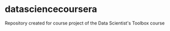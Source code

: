datasciencecoursera
===================

Repository created for course project of the Data Scientist's Toolbox course
